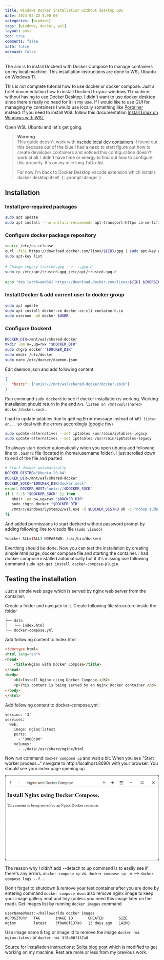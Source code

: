 ```yaml
---
title: Windows Docker installation without desktop GUI
date: 2023-02-22 5:00:00 
categories: [windows]
tags: [windows, docker, wsl]
layout: post
toc: true
comments: false
math: false
mermaid: false
---
```


The aim is to install Dockerd with Docker Compose to manage containers on my local machine. This installation instructions are done to WSL Ubuntu on Windows 11. 

This is not complete tutorial how to use docker or docker compose. Just a brief documentation how to install Dockerd to your windows 11 machine without having to use Docker Desktop.
I didn't want to use docker desktop since there's really no need for it in my use. If I would like to use GUI for managing my containers I would use locally something like [Portainer](https://github.com/portainer/portainer) instead.
If you need to install WSL follow this documentation [Install Linux on Windows with WSL](https://learn.microsoft.com/en-us/windows/wsl/install)

Open WSL Ubuntu and let's get going. 

>**Warning**  
>This guide doesn't work with [vscode local dev containers](https://code.visualstudio.com/docs/devcontainers/containers). I found out this because out of the blue I had a need to start figure out how to create developer containers and noticed this configuration doesn't work at all. I didn't have time or energy to find out how to configure this properly. It's on my mile long ToDo-list.
>
>For now I'm back to Docker Desktop vscode extension which installs docker desktop itself. 
{: .prompt-danger }

## Installation
### Install pre-required packages
```bash
sudo apt update
sudo apt install --no-install-recommends apt-transport-https ca-certificates curl gnupg2
```

### Configure docker package repository
```bash
source /etc/os-release
curl -fsSL https://download.docker.com/linux/${ID}/gpg | sudo apt-key add -
sudo apt-key list

# Change legacy trusted.gpg --> ...gpg.d
sudo cp /etc/apt/trusted.gpg /etc/apt/trusted.gpg.d

echo "deb [arch=amd64] https://download.docker.com/linux/${ID} ${VERSION_CODENAME} stable" | sudo tee /etc/apt/sources.list.d/docker.list
```

### Install Docker & add current user to docker group
```bash
sudo apt update
sudo apt install docker-ce docker-ce-cli containerd.io
sudo usermod -aG docker $USER
```

### Configure Dockerd
```bash
DOCKER_DIR=/mnt/wsl/shared-docker
mkdir -pm o=,ug=rwx "$DOCKER_DIR"
sudo chgrp docker "$DOCKER_DIR"
sudo mkdir /etc/docker
sudo nano /etc/docker/daemon.json
```
Edit daemon.json and add following content
```json
{
   "hosts": ["unix:///mnt/wsl/shared-docker/docker.sock"]
}
```

Run command `sudo dockerd` to see if docker installation is working. Working installation should return in the end `API listen on /mnt/wsl/shared-docker/docker.sock` .

I had to update iptables due to getting Error message instead of `API listen on...`  so deal with the errors accordingly (google ftw)
```bash
sudo update-alternatives --set iptables /usr/sbin/iptables-legacy
sudo update-alternatives --set ip6tables /usr/sbin/ip6tables-legacy
```

To always start docker automatically when you open ubuntu add following line to `.bashrc` file (located in /home/username folder). I just scrolled down to end of the file and pasted 
```bash
# Start docker automatically
DOCKER_DISTRO="Ubuntu-20.04"
DOCKER_DIR=/mnt/wsl/shared-docker
DOCKER_SOCK="$DOCKER_DIR/docker.sock"
export DOCKER_HOST="unix://$DOCKER_SOCK"
if [ ! -S "$DOCKER_SOCK" ]; then
   mkdir -pm o=,ug=rwx "$DOCKER_DIR"
   sudo chgrp docker "$DOCKER_DIR"
   /mnt/c/Windows/System32/wsl.exe -d $DOCKER_DISTRO sh -c "nohup sudo -b dockerd < /dev/null > $DOCKER_DIR/dockerd.log 2>&1"
fi
```

And added permissions to start dockerd without password prompt by adding following line to visudo file (`sudo visudo`)
```bash
%docker ALL=(ALL) NOPASSWD: /usr/bin/dockerd
```

Everthing should be done. Now you can test the installation by creating simple html page, docker compose file and starting the container.
I had docker compose installed automatically but if it's missing use following command `sudo apt-get install docker-compose-plugin`.

## Testing the installation

Just a simple web page which is served by nginx web server from the container.

Create a folder and navigate to it. Create following file strucuture inside the folder
```
├── data
│   └── index.html
└── docker-compose.yml
```

Add following content to Index.html
```html
<!doctype html>
<html lang="en">
<head>
    <title>Nginx with Docker Compose</title>
</head>
<body>
    <h2>Install Nginx using Docker Compose.</h2>
    <p>This content is being served by an Nginx Docker container.</p>
</body>
</html>
```

Add following content to docker-compose.yml:
```docker
version: '3'
services:
  web:
    image: nginx:latest
    ports:
      - "8080:80"
    volumes:
      - ./data:/usr/share/nginx/html
```

Now run command `docker compose up` and wait a bit. 
When you see "Start worker process..." navigate to http://localhost:8080/ with your browser. 
You should see your index page opening up. 

![Docker compose results in browser](/assets/img/2023-02-22-Windows-Docker-installation-without-desktop-GUI/browser.png)

The reason why I didn't add --detach to up command is to easily see if there's any errors. `docker compose up` vs. `docker compose up -d` --> `docker compose logs --f` ...

Don't forget to shutdown & remove your test container after you are done by entering command `docker compose down` 
also remove nginx image to keep your image gallery neat and tidy (unless you need this image later on the road). Get images list by running `docker images` command
```shell
userName@host:~/helloworld$ docker images
REPOSITORY   TAG       IMAGE ID       CREATED       SIZE
nginx        latest    3f8a00f137a0   13 days ago   142MB
```

Use image name & tag or image id to remove the image
`docker rmi nginx:latest` or `docker rmi 3f8a00f137a0`

Source for installation instructions: [Solita blog post](https://dev.solita.fi/2021/12/21/docker-on-wsl2-without-docker-desktop.html) which is modified to get working on my machine.
Rest are more or less from my previous work.